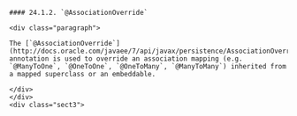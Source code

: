     #### 24.1.2. `@AssociationOverride`

    <div class="paragraph">

    The [`@AssociationOverride`](http://docs.oracle.com/javaee/7/api/javax/persistence/AssociationOverride.html) annotation is used to override an association mapping (e.g. `@ManyToOne`, `@OneToOne`, `@OneToMany`, `@ManyToMany`) inherited from a mapped superclass or an embeddable.

    </div>
    </div>
    <div class="sect3">